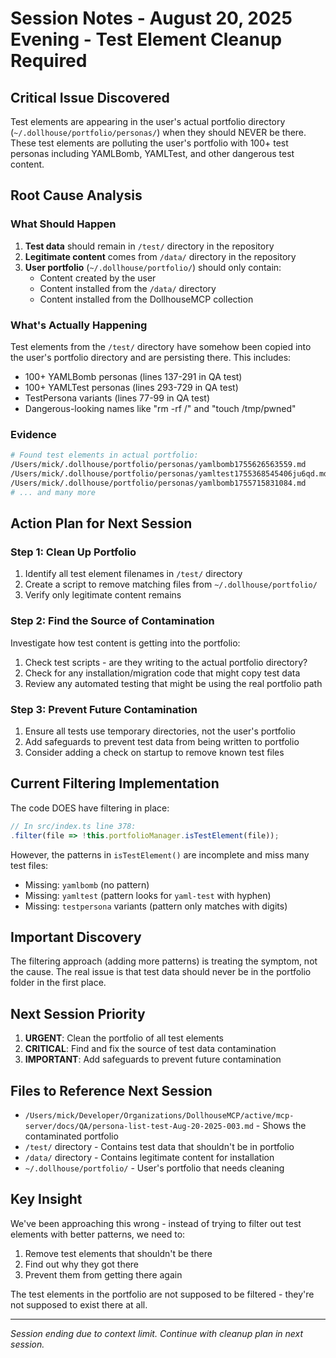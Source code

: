 # Session Notes - August 20, 2025 Evening - Test Element Cleanup Required

## Critical Issue Discovered
Test elements are appearing in the user's actual portfolio directory (`~/.dollhouse/portfolio/personas/`) when they should NEVER be there. These test elements are polluting the user's portfolio with 100+ test personas including YAMLBomb, YAMLTest, and other dangerous test content.

## Root Cause Analysis

### What Should Happen
1. **Test data** should remain in `/test/` directory in the repository
2. **Legitimate content** comes from `/data/` directory in the repository  
3. **User portfolio** (`~/.dollhouse/portfolio/`) should only contain:
   - Content created by the user
   - Content installed from the `/data/` directory
   - Content installed from the DollhouseMCP collection

### What's Actually Happening
Test elements from the `/test/` directory have somehow been copied into the user's portfolio directory and are persisting there. This includes:
- 100+ YAMLBomb personas (lines 137-291 in QA test)
- 100+ YAMLTest personas (lines 293-729 in QA test)
- TestPersona variants (lines 77-99 in QA test)
- Dangerous-looking names like "rm -rf /" and "touch /tmp/pwned"

### Evidence
```bash
# Found test elements in actual portfolio:
/Users/mick/.dollhouse/portfolio/personas/yamlbomb1755626563559.md
/Users/mick/.dollhouse/portfolio/personas/yamltest1755368545406ju6qd.md
/Users/mick/.dollhouse/portfolio/personas/yamlbomb1755715831084.md
# ... and many more
```

## Action Plan for Next Session

### Step 1: Clean Up Portfolio
1. Identify all test element filenames in `/test/` directory
2. Create a script to remove matching files from `~/.dollhouse/portfolio/`
3. Verify only legitimate content remains

### Step 2: Find the Source of Contamination
Investigate how test content is getting into the portfolio:
1. Check test scripts - are they writing to the actual portfolio directory?
2. Check for any installation/migration code that might copy test data
3. Review any automated testing that might be using the real portfolio path

### Step 3: Prevent Future Contamination
1. Ensure all tests use temporary directories, not the user's portfolio
2. Add safeguards to prevent test data from being written to portfolio
3. Consider adding a check on startup to remove known test files

## Current Filtering Implementation

The code DOES have filtering in place:
```javascript
// In src/index.ts line 378:
.filter(file => !this.portfolioManager.isTestElement(file));
```

However, the patterns in `isTestElement()` are incomplete and miss many test files:
- Missing: `yamlbomb` (no pattern)
- Missing: `yamltest` (pattern looks for `yaml-test` with hyphen)
- Missing: `testpersona` variants (pattern only matches with digits)

## Important Discovery
The filtering approach (adding more patterns) is treating the symptom, not the cause. The real issue is that test data should never be in the portfolio folder in the first place.

## Next Session Priority
1. **URGENT**: Clean the portfolio of all test elements
2. **CRITICAL**: Find and fix the source of test data contamination
3. **IMPORTANT**: Add safeguards to prevent future contamination

## Files to Reference Next Session
- `/Users/mick/Developer/Organizations/DollhouseMCP/active/mcp-server/docs/QA/persona-list-test-Aug-20-2025-003.md` - Shows the contaminated portfolio
- `/test/` directory - Contains test data that shouldn't be in portfolio
- `/data/` directory - Contains legitimate content for installation
- `~/.dollhouse/portfolio/` - User's portfolio that needs cleaning

## Key Insight
We've been approaching this wrong - instead of trying to filter out test elements with better patterns, we need to:
1. Remove test elements that shouldn't be there
2. Find out why they got there
3. Prevent them from getting there again

The test elements in the portfolio are not supposed to be filtered - they're not supposed to exist there at all.

---
*Session ending due to context limit. Continue with cleanup plan in next session.*